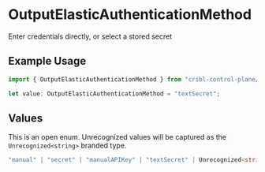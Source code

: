 # OutputElasticAuthenticationMethod

Enter credentials directly, or select a stored secret

## Example Usage

```typescript
import { OutputElasticAuthenticationMethod } from "cribl-control-plane/models";

let value: OutputElasticAuthenticationMethod = "textSecret";
```

## Values

This is an open enum. Unrecognized values will be captured as the `Unrecognized<string>` branded type.

```typescript
"manual" | "secret" | "manualAPIKey" | "textSecret" | Unrecognized<string>
```